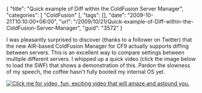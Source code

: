 {
	"title": "Quick example of Diff within the ColdFusion Server Manager",
	"categories": [
		"ColdFusion"
	],
	"tags": [],
	"date": "2009-10-21T10:10:00+06:00",
	"url": "/2009/10/21/Quick-example-of-Diff-within-the-ColdFusion-Server-Manager",
	"guid": "3572"
}

I was pleasantly surprised to discover (thanks to a follower on Twitter) that the new AIR-based ColdFusion Manager for CF9 actually supports diffing between servers. This is an excellent way to compare settings between multiple different servers. I whipped up a quick video (click the image below to load the SWF) that shows a demonstration of this. Pardon the slowness of my speech, the coffee hasn't fully booted my internal OS yet.


<a href="http://www.raymondcamden.com/images/diff.swf"><img src="https://static.raymondcamden.com/images/cfjedi/diffshot.png" title="Click me for video, fun, exciting video that will amaze and astound you." border="0" /></a>